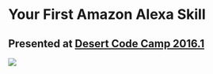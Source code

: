 # Your First Amazon Alexa Skill

## Presented at [Desert Code Camp 2016.1](http://oct2016.desertcodecamp.com/session/1210)

[![](https://photos.smugmug.com/photos/i-7j32VjF/0/M/i-7j32VjF-M.png)](http://oct2016.desertcodecamp.com/session/1210)
